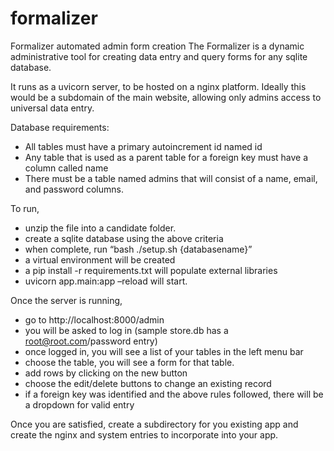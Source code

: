# formalizer
Formalizer automated admin form creation
The Formalizer is a dynamic administrative tool for creating data entry and query forms for any sqlite database.

It runs as a uvicorn server, to be hosted on a nginx platform. Ideally this would be a subdomain of the main website, allowing only admins access to universal data entry.

Database requirements:
- All tables must have a primary autoincrement id named id
- Any table that is used as a parent table for a foreign key must have a column called name
- There must be a table named admins that will consist of a name, email, and password columns.

To run, 
- unzip the file into a candidate folder.
- create a sqlite database using the above criteria
- when complete, run “bash ./setup.sh {databasename}”
-   a virtual environment will be created
-  a pip install -r requirements.txt will populate external libraries
-  uvicorn app.main:app –reload will start.

Once the server is running,
- go to http://localhost:8000/admin
- you will be asked to log in (sample store.db has a root@root.com/password entry)
- once logged in, you will see a list of your tables in the left menu bar
- choose the table, you will see a form for that table.
- add rows by clicking on the new button
- choose the edit/delete buttons to change an existing record
- if a foreign key was identified and the above rules followed, there will be a dropdown for valid entry

Once you are satisfied, create a subdirectory for you existing app and create the nginx and system entries to incorporate into your app.

